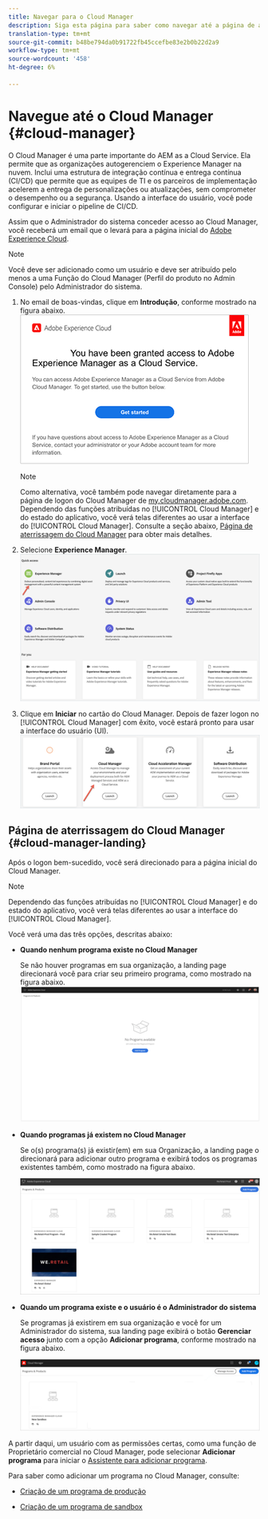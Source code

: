 ```yaml
---
title: Navegar para o Cloud Manager
description: Siga esta página para saber como navegar até a página de aterrissagem do Cloud Manager
translation-type: tm+mt
source-git-commit: b48be794da0b91722fb45ccefbe83e2b0b22d2a9
workflow-type: tm+mt
source-wordcount: '458'
ht-degree: 6%

---
```



# Navegue até o Cloud Manager {#cloud-manager}

O Cloud Manager é uma parte importante do AEM as a Cloud Service. Ela permite que as organizações autogerenciem o Experience Manager na nuvem. Inclui uma estrutura de integração contínua e entrega contínua (CI/CD) que permite que as equipes de TI e os parceiros de implementação acelerem a entrega de personalizações ou atualizações, sem comprometer o desempenho ou a segurança. Usando a interface do usuário, você pode configurar e iniciar o pipeline de CI/CD.

Assim que o Administrador do sistema conceder acesso ao Cloud Manager, você receberá um email que o levará para a página inicial do [Adobe Experience Cloud](https://experience.adobe.com).

>[!NOTE]
>Você deve ser adicionado como um usuário e deve ser atribuído pelo menos a uma Função do Cloud Manager (Perfil do produto no Admin Console) pelo Administrador do sistema.

1. No email de boas-vindas, clique em **Introdução**, conforme mostrado na figura abaixo.
   ![](/help/onboarding/what-is-required/assets/get-started-email.png)

   >[!NOTE]
   >Como alternativa, você também pode navegar diretamente para a página de logon do Cloud Manager de [my.cloudmanager.adobe.com](https://my.cloudmanager.adobe.com/). Dependendo das funções atribuídas no [!UICONTROL Cloud Manager] e do estado do aplicativo, você verá telas diferentes ao usar a interface do [!UICONTROL Cloud Manager]. Consulte a seção abaixo, [Página de aterrissagem do Cloud Manager](#cloud-manager-landing) para obter mais detalhes.

1. Selecione **Experience Manager**.
   ![](/help/onboarding/getting-access-to-aem-in-cloud/assets/landing-page1.png)

1. Clique em **Iniciar** no cartão do Cloud Manager. Depois de fazer logon no [!UICONTROL Cloud Manager] com êxito, você estará pronto para usar a interface do usuário (UI).
   ![](/help/onboarding/getting-access-to-aem-in-cloud/assets/landing-page2.png)


## Página de aterrissagem do Cloud Manager {#cloud-manager-landing}

Após o logon bem-sucedido, você será direcionado para a página inicial do Cloud Manager.

>[!NOTE]
>Dependendo das funções atribuídas no [!UICONTROL Cloud Manager] e do estado do aplicativo, você verá telas diferentes ao usar a interface do [!UICONTROL Cloud Manager].

Você verá uma das três opções, descritas abaixo:

* **Quando nenhum programa existe no Cloud Manager**

   Se não houver programas em sua organização, a landing page direcionará você para criar seu primeiro programa, como mostrado na figura abaixo.
   ![](/help/onboarding/getting-access-to-aem-in-cloud/assets/first_timelogin0.png)

* **Quando programas já existem no Cloud Manager**

   Se o(s) programa(s) já existir(em) em sua Organização, a landing page o direcionará para adicionar outro programa e exibirá todos os programas existentes também, como mostrado na figura abaixo.

   ![](/help/onboarding/getting-access-to-aem-in-cloud/assets/first_timelogin1.png)

* **Quando um programa existe e o usuário é o Administrador do sistema**

   Se programas já existirem em sua organização e você for um Administrador do sistema, sua landing page exibirá o botão **Gerenciar acesso** junto com a opção **Adicionar programa**, conforme mostrado na figura abaixo.

   ![](/help/onboarding/getting-access-to-aem-in-cloud/assets/admin-console-4.png)

A partir daqui, um usuário com as permissões certas, como uma função de Proprietário comercial no Cloud Manager, pode selecionar **Adicionar programa** para iniciar o [Assistente para adicionar programa](https://experienceleague.adobe.com/docs/experience-manager-cloud-service/onboarding/getting-access/production-programs/creating-production-program.html?lang=en#getting-access).

Para saber como adicionar um programa no Cloud Manager, consulte:

* [Criação de um programa de produção](/help/onboarding/getting-access-to-aem-in-cloud/creating-production-program.md)

* [Criação de um programa de sandbox](/help/onboarding/getting-access-to-aem-in-cloud/creating-sandbox-program.md)